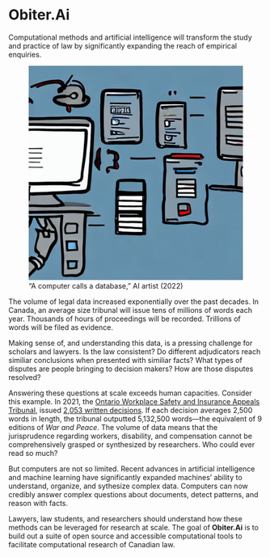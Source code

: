 Obiter.Ai
================

<!-- WARNING: THIS FILE WAS AUTOGENERATED! DO NOT EDIT! -->

Computational methods and artificial intelligence will transform the
study and practice of law by significantly expanding the reach of
empirical enquiries.

<div class="column-margin">

<figure>
<img src="images/computer_calls.png"
data-fig-alt="&quot;Computer calls a database,&quot; AI artist (2022)"
alt="“A computer calls a database,” AI artist (2022)" />
<figcaption aria-hidden="true">“A computer calls a database,” AI artist
(2022)</figcaption>
</figure>

</div>

The volume of legal data increased exponentially over the past decades.
In Canada, an average size tribunal will issue tens of millions of words
each year. Thousands of hours of proceedings will be recorded. Trillions
of words will be filed as evidence.

Making sense of, and understanding this data, is a pressing challenge
for scholars and lawyers. Is the law consistent? Do different
adjudicators reach similiar conclusions when presented with similiar
facts? What types of disputes are people bringing to decision makers?
How are those disputes resolved?

Answering these questions at scale exceeds human capacities. Consider
this example. In 2021, the [Ontario Workplace Safety and Insurance
Appeals Tribunal](https://www.wsiat.on.ca/en/home/announcements.html),
issued [2,053 written
decisions](https://www.canlii.org/en/on/onwsiat/nav/date/2021/). If each
decision averages 2,500 words in length, the tribunal outputted
5,132,500 words—the equivalent of 9 editions of *War and Peace*. The
volume of data means that the jurisprudence regarding workers,
disability, and compensation cannot be comprehensively grasped or
synthesized by researchers. Who could ever read so much?

But computers are not so limited. Recent advances in artificial
intelligence and machine learning have significantly expanded machines’
ability to understand, organize, and sythesize complex data. Computers
can now credibly answer complex questions about documents, detect
patterns, and reason with facts.

Lawyers, law students, and researchers should understand how these
methods can be leveraged for research at scale. The goal of
**Obiter.Ai** is to build out a suite of open source and accessible
computational tools to facilitate computational research of Canadian
law.
